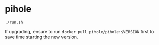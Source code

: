 # pihole

```
./run.sh
```

If upgrading, ensure to run `docker pull pihole/pihole:$VERSION` first to save time starting the new version.

